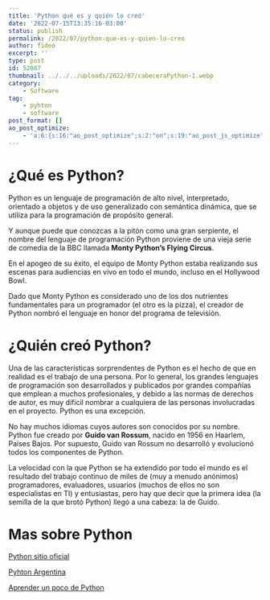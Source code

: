```yaml
---
title: 'Python qué es y quién lo creó'
date: '2022-07-15T13:35:16-03:00'
status: publish
permalink: /2022/07/python-que-es-y-quien-lo-creo
author: fideo
excerpt: ''
type: post
id: 52087
thumbnail: ../../../uploads/2022/07/cabeceraPython-1.webp
category:
    - Software
tag:
    - pyhton
    - software
post_format: []
ao_post_optimize:
    - 'a:6:{s:16:"ao_post_optimize";s:2:"on";s:19:"ao_post_js_optimize";s:2:"on";s:20:"ao_post_css_optimize";s:2:"on";s:12:"ao_post_ccss";s:2:"on";s:16:"ao_post_lazyload";s:2:"on";s:15:"ao_post_preload";s:0:"";}'
---
```

¿Qué es Python?
===============

Python es un lenguaje de programación de alto nivel, interpretado, orientado a objetos y de uso generalizado con semántica dinámica, que se utiliza para la programación de propósito general.

Y aunque puede que conozcas a la pitón como una gran serpiente, el nombre del lenguaje de programación Python proviene de una vieja serie de comedia de la BBC llamada **Monty Python’s Flying Circus**.

En el apogeo de su éxito, el equipo de Monty Python estaba realizando sus escenas para audiencias en vivo en todo el mundo, incluso en el Hollywood Bowl.

Dado que Monty Python es considerado uno de los dos nutrientes fundamentales para un programador (el otro es la pizza), el creador de Python nombró el lenguaje en honor del programa de televisión.

¿Quién creó Python?
===================

Una de las características sorprendentes de Python es el hecho de que en realidad es el trabajo de una persona. Por lo general, los grandes lenguajes de programación son desarrollados y publicados por grandes compañías que emplean a muchos profesionales, y debido a las normas de derechos de autor, es muy difícil nombrar a cualquiera de las personas involucradas en el proyecto. Python es una excepción.

No hay muchos idiomas cuyos autores son conocidos por su nombre. Python fue creado por **Guido van Rossum**, nacido en 1956 en Haarlem, Países Bajos. Por supuesto, Guido van Rossum no desarrolló y evolucionó todos los componentes de Python.

La velocidad con la que Python se ha extendido por todo el mundo es el resultado del trabajo continuo de miles de (muy a menudo anónimos) programadores, evaluadores, usuarios (muchos de ellos no son especialistas en TI) y entusiastas, pero hay que decir que la primera idea (la semilla de la que brotó Python) llegó a una cabeza: la de Guido.

Mas sobre Python
================

[Python sitio oficial](https://www.python.org/)

[Pyhton Argentina](https://www.python.org.ar/)

[Aprender un poco de Python](https://www.learnpython.org/es/)
